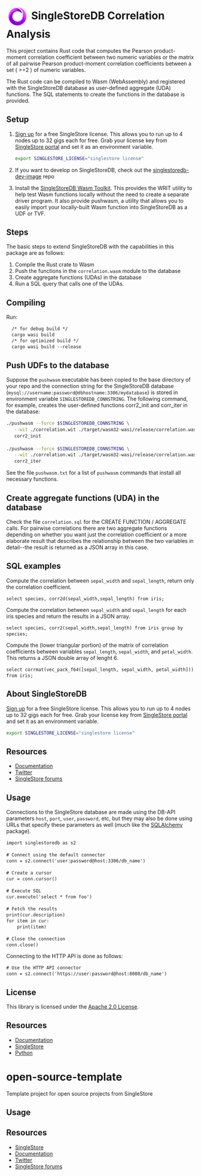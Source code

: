 
# <img src="https://github.com/singlestore-labs/singlestore-python/blob/main/resources/singlestore-logo.png" height="60" valign="middle"/> SingleStoreDB Correlation Analysis

This project contains Rust code that computes the Pearson product-moment correlation coefficient between 
two numeric variables or the matrix of all pairwise Pearson product-moment correlation coefficients
between a set ( >=2 ) of numeric variables.

The Rust code can be compiled to Wasm (WebAssembly) and registered with the SingleStoreDB database as
user-defined aggregate (UDA) functions. The SQL statements to create the functions in the database is provided.

## Setup

1. [Sign up](https://www.singlestore.com/try-free/) for a free SingleStore license. This allows you
   to run up to 4 nodes up to 32 gigs each for free. Grab your license key from
   [SingleStore portal](https://portal.singlestore.com/?utm_medium=osm&utm_source=github) and set it as an environment
   variable.

   ```bash
   export SINGLESTORE_LICENSE="singlestore license"
   ```

2. If you want to develop on SingleStoreDB, check out the [singlestoredb-dev-image](https://github.com/singlestore-labs/singlestoredb-dev-image) repo

3. Install the [SingleStoreDB Wasm Toolkit](https://github.com/singlestore-labs/singlestore-wasm-toolkit). This provides the WRIT utility to help test Wasm functions locally without the need to create a separate driver program. It also provide pushwasm, a utility that allows you to easily import your locally-built Wasm function into SingleStoreDB as a UDF or TVF. 

## Steps
The basic steps to extend SingleStoreDB with the capabilities in this package are as follows:

1. Compile the Rust crate to Wasm
2. Push the functions in the `correlation.wasm` module to the database
3. Create aggregate functions (UDAs) in the database
4. Run a SQL query that calls one of the UDAs.

## Compiling

Run:
```
  /* for debug build */
  cargo wasi build
  /* for optimized build */
  cargo wasi build --release
```

## Push UDFs to the database
Suppose the `pushwasm` executable has been copied to the base directory of your repo and the connection string for the SingleStoreDB database (`mysql://username:password@dbhostname:3306/mydatabase`) is stored in environment variable `SINGLESTOREDB_CONNSTRING`. The following command, for example, creates the user-defined functions corr2_init and corr_iter in the database:

```bash
./pushwasm --force $SINGLESTOREDB_CONNSTRING \
   --wit ./correlation.wit ./target/wasm32-wasi/release/correlation.wasm \
   corr2_init

./pushwasm --force $SINGLESTOREDB_CONNSTRING \
   --wit ./correlation.wit ./target/wasm32-wasi/release/correlation.wasm \
   corr2_iter
```
See the file `pushwasm.txt` for a list of `pushwasm` commands that install all necessary functions.

## Create aggregate functions (UDA) in the database

Check the file `correlation.sql` for the CREATE FUNCTION / AGGREGATE calls. For pairwise correlations there are two aggregate functions depending on whether you want just the correlation coefficient or a more elaborate result that describes the relationship between the two variables in detail--the result is returned as a JSON array in this case.

## SQL examples

Compute the correlation between `sepal_width` and `sepal_length`, return only the correlation coefficient.
```
select species, corr2d(sepal_width,sepal_length) from iris;
```

Compute the correlation between `sepal_width` and `sepal_length` for each iris species and return the results in a JSON array.
```
select species, corr2(sepal_width,sepal_length) from iris group by species;
```

Compute the (lower triangular portion) of the matrix of correlation coefficients between variables `sepal_length`, `sepal_width`, and `petal_width`. This returns a JSON double array of lenght 6. 
```
select corrmat(vec_pack_f64([sepal_length, sepal_width, petal_width])) from iris;

```

## About SingleStoreDB

[Sign up](https://www.singlestore.com/try-free/) for a free SingleStore license. This allows you
   to run up to 4 nodes up to 32 gigs each for free. Grab your license key from
   [SingleStore portal](https://portal.singlestore.com/?utm_medium=osm&utm_source=github) and set it as an environment
   variable.

   ```bash
   export SINGLESTORE_LICENSE="singlestore license"
   ```

## Resources

* [Documentation](https://docs.singlestore.com)
* [Twitter](https://twitter.com/SingleStoreDevs)
* [SingleStore forums](https://www.singlestore.com/forum)





## Usage

Connections to the SingleStore database are made using the DB-API parameters
`host`, `port`, `user`, `password`, etc, but they may also be done using
URLs that specify these parameters as well (much like the
[SQLAlchemy](https://www.sqlalchemy.org) package).
```
import singlestoredb as s2

# Connect using the default connector
conn = s2.connect('user:password@host:3306/db_name')

# Create a cursor
cur = conn.cursor()

# Execute SQL
cur.execute('select * from foo')

# Fetch the results
print(cur.description)
for item in cur:
    print(item)

# Close the connection
conn.close()
```

Connecting to the HTTP API is done as follows:
```
# Use the HTTP API connector
conn = s2.connect('https://user:password@host:8080/db_name')
```

## License

This library is licensed under the [Apache 2.0 License](https://raw.githubusercontent.com/singlestore-labs/singlestoredb-python/main/LICENSE?token=GHSAT0AAAAAABMGV6QPNR6N23BVICDYK5LAYTVK5EA).

## Resources

* [Documentation](https://singlestore-labs.github.io/singlestore-python)
* [SingleStore](https://singlestore.com)
* [Python](https://python.org)


# open-source-template
Template project for open source projects from SingleStore

## Usage


## Resources

* [SingleStore](https://singlestore.com)
* [Documentation](https://docs.singlestore.com)
* [Twitter](https://twitter.com/SingleStoreDevs)
* [SingleStore forums](https://www.singlestore.com/forum)
